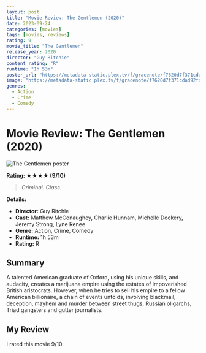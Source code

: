 ```yaml
---
layout: post
title: "Movie Review: The Gentlemen (2020)"
date: 2023-09-24
categories: [movies]
tags: [movies, reviews]
rating: 9
movie_title: "The Gentlemen"
release_year: 2020
director: "Guy Ritchie"
content_rating: "R"
runtime: "1h 53m"
poster_url: "https://metadata-static.plex.tv/f/gracenote/f7620d7f371cdad92fd737191ab5f81c.jpg"
image: "https://metadata-static.plex.tv/f/gracenote/f7620d7f371cdad92fd737191ab5f81c.jpg"
genres: 
  - Action
  - Crime
  - Comedy
---
```


# Movie Review: The Gentlemen (2020)


<div class="movie-poster">
  <img src="https://metadata-static.plex.tv/f/gracenote/f7620d7f371cdad92fd737191ab5f81c.jpg" alt="The Gentlemen poster" />
</div>


**Rating: ★★★★ (9/10)**


> *Criminal. Class.*


**Details:**
- **Director:** Guy Ritchie
- **Cast:** Matthew McConaughey, Charlie Hunnam, Michelle Dockery, Jeremy Strong, Lyne Renee
- **Genre:** Action, Crime, Comedy
- **Runtime:** 1h 53m
- **Rating:** R

## Summary

A talented American graduate of Oxford, using his unique skills, and audacity, creates a marijuana empire using the estates of impoverished British aristocrats. However, when he tries to sell his empire to a fellow American billionaire, a chain of events unfolds, involving blackmail, deception, mayhem and murder between street thugs, Russian oligarchs, Triad gangsters and gutter journalists.

## My Review

I rated this movie 9/10.


